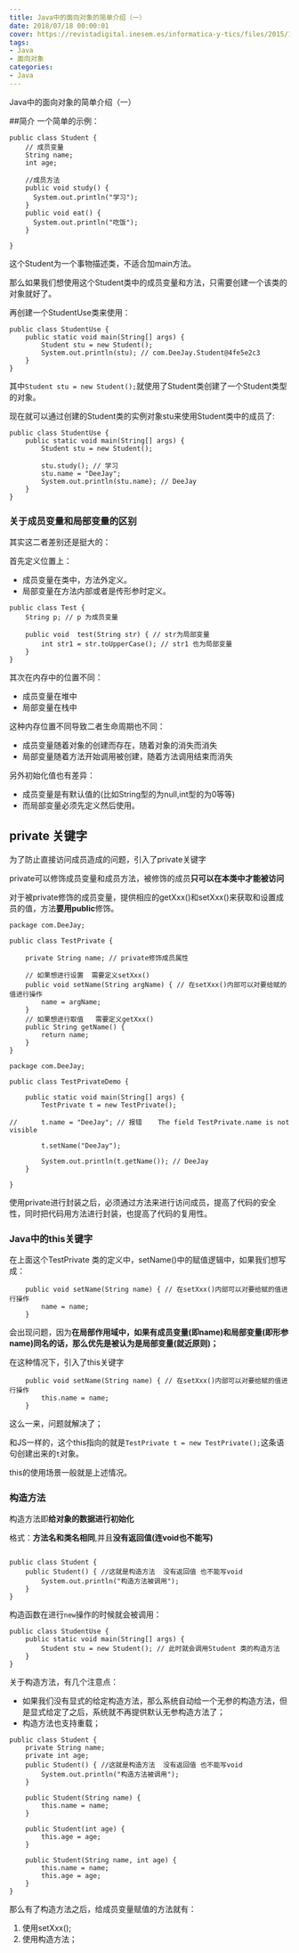 ```yaml
---
title: Java中的面向对象的简单介绍（一）
date: 2018/07/18 00:00:01
cover: https://revistadigital.inesem.es/informatica-y-tics/files/2015/10/inesem-java-1024x768.jpg
tags: 
- Java
- 面向对象
categories: 
- Java
---
```

Java中的面向对象的简单介绍（一）
<!--more-->

##简介
一个简单的示例：
```
public class Student {
    // 成员变量
    String name;
    int age;
    
    //成员方法
    public void study() {
      System.out.println("学习");
    }
    public void eat() {
      System.out.println("吃饭");
    }
    
}
```
这个Student为一个事物描述类，不适合加main方法。

那么如果我们想使用这个Student类中的成员变量和方法，只需要创建一个该类的对象就好了。

再创建一个StudentUse类来使用：
```
public class StudentUse {
    public static void main(String[] args) {
        Student stu = new Student();
        System.out.println(stu); // com.DeeJay.Student@4fe5e2c3
    }
}
```
其中`Student stu = new Student();`就使用了Student类创建了一个Student类型的对象。

现在就可以通过创建的Student类的实例对象stu来使用Student类中的成员了:

```
public class StudentUse {
    public static void main(String[] args) {
        Student stu = new Student();
        
        stu.study(); // 学习
        stu.name = "DeeJay";
        System.out.println(stu.name); // DeeJay
    }
}
```

### 关于成员变量和局部变量的区别

其实这二者差别还是挺大的：

首先定义位置上：
- 成员变量在类中，方法外定义。
- 局部变量在方法内部或者是传形参时定义。

```
public class Test {
    String p; // p 为成员变量
    
    public void  test(String str) { // str为局部变量
        int str1 = str.toUpperCase(); // str1 也为局部变量
    }
}
```
其次在内存中的位置不同：
- 成员变量在堆中
- 局部变量在栈中

这种内存位置不同导致二者生命周期也不同：
- 成员变量随着对象的创建而存在，随着对象的消失而消失
- 局部变量随着方法开始调用被创建，随着方法调用结束而消失

另外初始化值也有差异：
- 成员变量是有默认值的(比如String型的为null,int型的为0等等)
- 而局部变量必须先定义然后使用。


## private 关键字

为了防止直接访问成员造成的问题，引入了private关键字

private可以修饰成员变量和成员方法，被修饰的成员**只可以在本类中才能被访问**


对于被private修饰的成员变量，提供相应的getXxx()和setXxx()来获取和设置成员的值，方法**要用public**修饰。

```
package com.DeeJay;

public class TestPrivate {
	
	private String name; // private修饰成员属性
	
	// 如果想进行设置  需要定义setXxx()
	public void setName(String argName) { // 在setXxx()内部可以对要给赋的值进行操作
		name = argName;
	}
	// 如果想进行取值   需要定义getXxx()
	public String getName() {
		return name;
	}
}

```

```
package com.DeeJay;

public class TestPrivateDemo {
	
	public static void main(String[] args) {
		TestPrivate t = new TestPrivate();

//		t.name = "DeeJay"; // 报错 	The field TestPrivate.name is not visible
		
		t.setName("DeeJay");
		
		System.out.println(t.getName()); // DeeJay
	}

}

```

使用private进行封装之后，必须通过方法来进行访问成员，提高了代码的安全性，同时把代码用方法进行封装，也提高了代码的复用性。


### Java中的this关键字

在上面这个TestPrivate 类的定义中，setName()中的赋值逻辑中，如果我们想写成：
```
    public void setName(String name) { // 在setXxx()内部可以对要给赋的值进行操作
        name = name;
    }
```
会出现问题，因为**在局部作用域中，如果有成员变量(即name)和局部变量(即形参name)同名的话，那么优先是被认为是局部变量(就近原则)；**

在这种情况下，引入了this关键字

```
    public void setName(String name) { // 在setXxx()内部可以对要给赋的值进行操作
        this.name = name;
    }
```

这么一来，问题就解决了；

和JS一样的，这个this指向的就是`TestPrivate t = new TestPrivate();`这条语句创建出来的`t`对象。


this的使用场景一般就是上述情况。


### 构造方法

构造方法即**给对象的数据进行初始化**

格式：**方法名和类名相同**,并且**没有返回值(连void也不能写)**


```

public class Student {
    public Student() { //这就是构造方法  没有返回值 也不能写void
        System.out.println("构造方法被调用");
    }
}
```

构造函数在进行`new`操作的时候就会被调用：
```
public class StudentUse {
    public static void main(String[] args) {
        Student stu = new Student(); // 此时就会调用Student 类的构造方法
    }
}
```

关于构造方法，有几个注意点：
- 如果我们没有显式的给定构造方法，那么系统自动给一个无参的构造方法，但是显式给定了之后，系统就不再提供默认无参构造方法了；
- 构造方法也支持重载；
```
public class Student {
    private String name;
    private int age;
    public Student() { //这就是构造方法  没有返回值 也不能写void
        System.out.println("构造方法被调用");
    }
        
    public Student(String name) {
        this.name = name;
    }
    
    public Student(int age) {
        this.age = age;
    }
    
    public Student(String name, int age) {
        this.name = name;
        this.age = age;
    }
}
```





那么有了构造方法之后，给成员变量赋值的方法就有：
1. 使用setXxx();
2. 使用构造方法；
